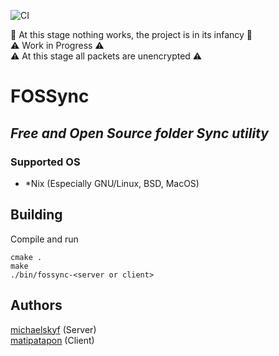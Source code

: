 ![CI](https://github.com/michaelskyf/FOSSync/actions/workflows/ci.yml/badge.svg)

🛑 At this stage nothing works, the project is in its infancy 🛑<br>
⚠️ Work in Progress ⚠️<br>
⚠️ At this stage all packets are unencrypted ⚠️

# FOSSync
## _Free and Open Source folder Sync utility_
### Supported OS
- *Nix (Especially GNU/Linux, BSD, MacOS)

## Building
Compile and run
```
cmake .
make
./bin/fossync-<server or client>
```

## Authors
[michaelskyf](https://github.com/michaelskyf) (Server)<br>
[matipatapon](https://github.com/matipatapon) (Client)
